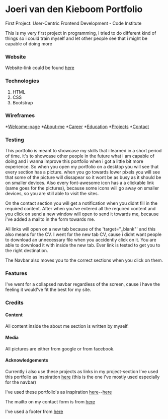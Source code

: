 # Joeri van den Kieboom Portfolio

First Project: User-Centric Frontend Development - Code Institute

This is my very first project in programming, i tried to do different kind of things so i could train myself and let other people see that i might be capable of doing more

### Website

Website-link could be found [here](https://joeri157.github.io/first-project-portfolio/index.html)

### Technologies

1. HTML
2. CSS
3. Bootstrap

### Wireframes

*[Welcome-page](https://github.com/Joeri157/first-project-portfolio/blob/master/wireframes/WelcomePage.jpg)
*[About-me](https://github.com/Joeri157/first-project-portfolio/blob/master/wireframes/About-Me.jpg)
*[Career](https://github.com/Joeri157/first-project-portfolio/blob/master/wireframes/Career.jpg)
*[Education](https://github.com/Joeri157/first-project-portfolio/blob/master/wireframes/Education-training.jpg)
*[Projects](https://github.com/Joeri157/first-project-portfolio/blob/master/wireframes/Projects.jpg)
*[Contact](https://github.com/Joeri157/first-project-portfolio/blob/master/wireframes/Contact.jpg)

### Testing

This portfolio is meant to showcase my skills that i learned in a short period of time. it's to showcase other people in the future what i am capable of doing and i wanna improve this portfolio when i got a little bit more experience.
So when you open my portfolio on a desktop you will see that every section has a picture. when you go towards lower pixels you will see that some of the picture will dissapear so it wont be as busy as it should be on smaller devices.
Also every font-awesome icon has a a clickable link (same goes for the pictures), because some icons will go away on smaller devices, so you are still able to visit the sites.

On the contact section you will get a notification when you didnt fill in the required content. After when you've entered all the required content and you click on send a new window will open to send it towards me, because i've added a mailto in the form towards me.

All links will open on a new tab because of the 'target="_blank"' and this also means for the CV. I went for the new tab CV, cause i didnt want people to download an unnecessary file when you accidently click on it. You are able to download it with inside the new tab.
Ever link is tested to get you to the right destination.

The Navbar also moves you to the correct sections when you click on them.

### Features

I've went for a collapsed navbar regardless of the screen, cause i have the feeling it would've fit the best for my site.


### Credits

#### Content

All content inside the about me section is written by myself.

#### Media

All pictures are either from google or from facebook.

#### Acknowledgements
Currently i also use these projects as links in my project-section
I've used this portfolio as inspiration [here](https://mmacneil.github.io/devfolio/)
(this is the one i've mostly used especially for the navbar)

I've used these portfolio's as inspiration [here](https://ryanfitzgerald.ca/devportfolio/)--[here](https://www.haleyschafer.com/)

The mailto on my contact form is from [here](https://css-tricks.com/all-about-mailto-links/)

I've used a footer from [here](https://mdbootstrap.com/education/bootstrap/)